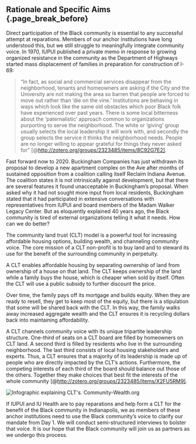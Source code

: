 ## Rationale and Specific Aims {.page_break_before}

Direct participation of the Black community is essential to any successful attempt at reparations. Members of our anchor institutions have long understood this, but we still struggle to meaningfully integrate community voice. In 1970, IUPUI published a private memo in response to growing organized resistance in the community as the Department of Highways started mass displacement of families in preparation for construction of I-69:

> “In fact, as social and commercial services disappear from the neighborhood, tenants and homeowners are asking if the City and the University are not making the area so barren that people are forced to move out rather than ‘die on the vine.’ Institutions are behaving in ways which look like the same old obstacles which poor Black folk have experienced over past years. There is some local bitterness about the ‘paternalistic’ approach common to organizations purporting to serve the neighborhood. The white or ‘giving’ group usually selects the local leadership it will work with, and secondly the group selects the service it thinks the neighborhood needs. People are no longer willing to appear grateful for things they never asked for” [@http://zotero.org/groups/2323485/items/8C92G7E2].

Fast forward now to 2020. Buckingham Companies has just withdrawn its proposal to develop a new apartment complex on the Ave after months of sustained opposition from a coalition calling itself Reclaim Indiana Avenue. The coalition states it is not intrinsically against development, but that there are several features it found unacceptable in Buckingham’s proposal. When asked why it had not sought more input from local residents, Buckingham stated that it had participated in extensive conversations with representatives from IUPUI and board members of the Madam Walker Legacy Center. But as eloquently explained 40 years ago, the Black community is tired of external organizations telling it what it needs. How can we do better?

The community land trust (CLT) model is a powerful tool for increasing affordable housing options, building wealth, and channeling community voice. The core mission of a CLT non-profit is to buy land and to steward its use for the benefit of the surrounding community in perpetuity.

A CLT enables affordable housing by separating ownership of land from ownership of a house on that land. The CLT keeps ownership of the land while a family buys the house, which is cheaper when sold by itself. Often the CLT will use a public subsidy to further discount the price.

Over time, the family pays off its mortgage and builds equity. When they are ready to resell, they get to keep most of the equity, but there is a stipulation that some will be shared back with the CLT. In this way, the family walks away increased aggregate wealth and the CLT ensures it is recycling dollars back into maintaining affordability.

A CLT channels community voice with its unique tripartite leadership structure. One-third of seats on a CLT board are filled by homeowners on CLT land. A second third is filled by residents who live in the surrounding neighborhood. The last third consists of local housing stakeholders and experts. Thus, a CLT ensures that a majority of its leadership is made up of people who are directly impacted by the CLT’s actions. Furthermore, the competing interests of each third of the board should balance out those of the others. Together they make choices that best fit the interests of the whole community [@http://zotero.org/groups/2323485/items/X2FU5RM9].

![Infographic explaining CLT's. Community-Wealth.org](https://community-wealth.org/sites/clone.community-wealth.org/files/clt-infographic.png)

If IUPUI and IU Health are to pay reparations and help form a CLT for the benefit of the Black community in Indianapolis, we as members of these anchor institutions need to use the Black community’s voice to clarify our mandate from Day 1. We will conduct semi-structured interviews to bolster that voice. It is our hope that the Black community will join us as partners as we undergo this process.
